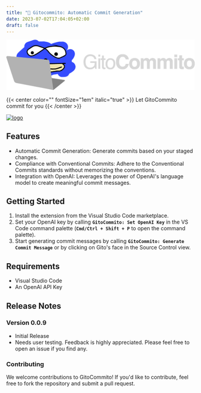 ```yaml
---
title: "🦔 Gitocommito: Automatic Commit Generation"
date: 2023-07-02T17:04:05+02:00
draft: false
---
```



[![logo](https://github.com/miguelvalente/gitocommito/blob/master/assets/banner.png?raw=true)](https://github.com/miguelvalente/gitocommmito)

{{< center color="" fontSize="1em" italic="true" >}}
Let GitoCommito commit for you
{{< /center >}}


[![logo](https://github.com/miguelvalente/gitocommito/blob/master/assets/GitoCommito.gif?raw=true)](https://github.com/miguelvalente/gitocommito)



## Features

- Automatic Commit Generation: Generate commits based on your staged changes.
- Compliance with Conventional Commits: Adhere to the Conventional Commits standards without memorizing the conventions.
- Integration with OpenAI: Leverages the power of OpenAI's language model to create meaningful commit messages.

## Getting Started

1.  Install the extension from the Visual Studio Code marketplace.
2.  Set your OpenAI key by calling **`GitoCommito: Set OpenAI Key`** in the VS Code command palette (**`Cmd/Ctrl + Shift + P`** to open the command palette).
3.  Start generating commit messages by calling **`GitoCommito: Generate Commit Message`** or by clicking on Gito's face in the Source Control view.

## Requirements

- Visual Studio Code
- An OpenAI API Key

## Release Notes

### Version 0.0.9

- Initial Release
- Needs user testing. Feedback is highly appreciated. Please feel free to open an issue if you find any.

### Contributing

We welcome contributions to GitoCommito! If you'd like to contribute, feel free to fork the repository and submit a pull request.
